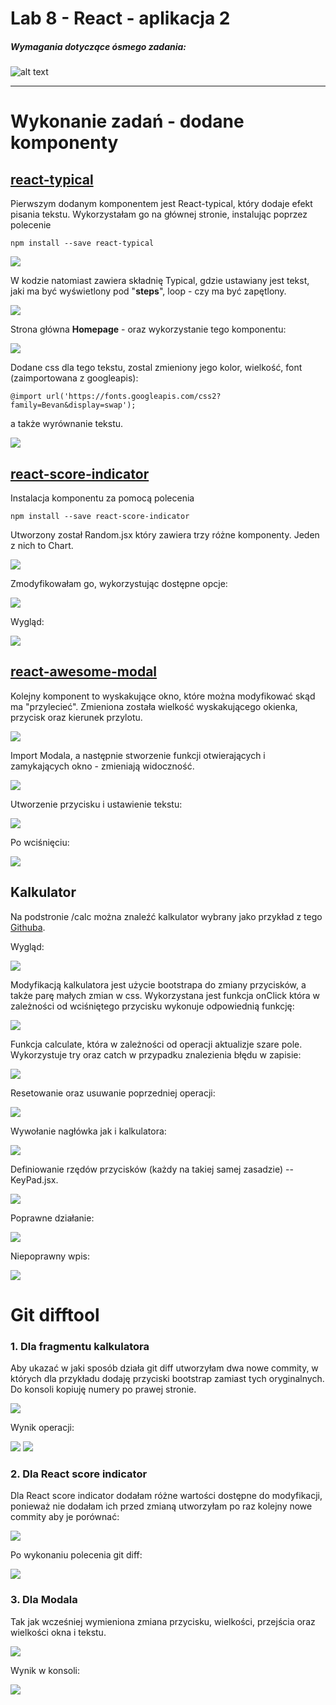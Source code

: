 # Lab 8 - React - aplikacja 2

####
##### Wymagania dotyczące ósmego zadania:
####

![alt text](https://i.imgur.com/1ydK2wz.png)  


---
# Wykonanie zadań - dodane komponenty

## [react-typical](https://www.npmjs.com/package/react-typical)

Pierwszym dodanym komponentem jest React-typical, który dodaje efekt pisania tekstu. Wykorzystałam go na głównej stronie, instalując poprzez polecenie
```
npm install --save react-typical
```
![](https://i.imgur.com/h2XHTbR.png)

W kodzie natomiast zawiera składnię Typical, gdzie ustawiany jest tekst, jaki ma być wyświetlony pod "**steps**", loop - czy ma być zapętlony.

![](https://i.imgur.com/TRPqKLH.png)

Strona główna **Homepage** - oraz wykorzystanie tego komponentu:

![](https://i.imgur.com/BQFYnoP.gif)

Dodane css dla tego tekstu, zostal zmieniony jego kolor, wielkość, font 
(zaimportowana z googleapis):
```
@import url('https://fonts.googleapis.com/css2?family=Bevan&display=swap');
```
a także wyrównanie tekstu.

![](https://i.imgur.com/RmNCAsY.png)

## [react-score-indicator](https://www.npmjs.com/package/react-score-indicator)

Instalacja komponentu za pomocą polecenia
```
npm install --save react-score-indicator
```

Utworzony został Random.jsx który zawiera trzy różne komponenty. Jeden z nich to Chart. 

![](https://i.imgur.com/xVTIuEQ.png)

Zmodyfikowałam go, wykorzystując dostępne opcje:

![](https://i.imgur.com/TZ5ctuD.png)

Wygląd:

![](https://i.imgur.com/KlG4NOt.png)

## [react-awesome-modal](https://www.npmjs.com/package/react-awesome-modal)

Kolejny komponent to wyskakujące okno, które można modyfikować skąd ma "przylecieć". Zmieniona została wielkość wyskakującego okienka, przycisk oraz kierunek przylotu.

![](https://i.imgur.com/cO1Z0sJ.png)

Import Modala, a następnie stworzenie funkcji otwierających i zamykających okno - zmieniają widoczność.

![](https://i.imgur.com/yWxi6Xd.png)

Utworzenie przycisku i ustawienie tekstu:

![](https://i.imgur.com/Lyv6hVH.png)

Po wciśnięciu:

![](https://i.imgur.com/s55O6ke.png)



## Kalkulator

Na podstronie /calc można znaleźć kalkulator wybrany jako przykład z tego [Githuba](https://github.com/niinpatel/calculator-react/).

Wygląd:

![](https://i.imgur.com/G88GOPE.png)

Modyfikacją kalkulatora jest użycie bootstrapa do zmiany przycisków, a także parę małych zmian w css. Wykorzystana jest funkcja onClick która w zależności od wciśniętego przycisku wykonuje odpowiednią funkcję:

![](https://i.imgur.com/5bwoM6n.png)

Funkcja calculate, która w zależności od operacji aktualizje szare pole. Wykorzystuje try oraz catch w przypadku znalezienia błędu w zapisie:

![](https://i.imgur.com/NlA2Z4m.png)

Resetowanie oraz usuwanie poprzedniej operacji:

![](https://i.imgur.com/XsxTqq1.png)

Wywołanie nagłówka jak i kalkulatora:

![](https://i.imgur.com/s8VJGh9.png)

Definiowanie rzędów przycisków (każdy na takiej samej zasadzie) -- KeyPad.jsx.

![](https://i.imgur.com/8d8DHyK.png)

Poprawne działanie:

![](https://i.imgur.com/j8U7fmH.gif)

Niepoprawny wpis:

![](https://i.imgur.com/pLtKaXP.gif)

# Git difftool

### 1. Dla fragmentu kalkulatora

Aby ukazać w jaki sposób działa git diff utworzyłam dwa nowe commity, w których dla przykładu dodaję przyciski bootstrap zamiast tych oryginalnych. Do konsoli kopiuję numery po prawej stronie.

![](https://i.imgur.com/bqwsvV8.png)

Wynik operacji:

![](https://i.imgur.com/F39oLTv.png)
![](https://i.imgur.com/bhZK7WT.png)

### 2. Dla React score indicator

Dla React score indicator dodałam różne wartości dostępne do modyfikacji, ponieważ nie dodałam ich przed zmianą utworzyłam po raz kolejny nowe commity aby je porównać:

![](https://i.imgur.com/tjOOQmK.png)

Po wykonaniu polecenia git diff:

![](https://i.imgur.com/nGDkJma.png)

### 3. Dla Modala

Tak jak wcześniej wymieniona zmiana przycisku, wielkości, przejścia oraz wielkości okna i tekstu.

![](https://i.imgur.com/FXdn0yk.png)

Wynik w konsoli:

![](https://i.imgur.com/KXgJHHB.png)







